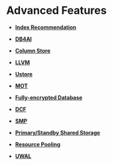 # Advanced Features<a name="EN-US_TOPIC_0000001225179939"></a>

-   **[Index Recommendation](index-recommendation.md)**  

-   **[DB4AI](db4ai.md)**  

-   **[Column Store](column-store.md)**  

-   **[LLVM](llvm.md)**  

-   **[Ustore](ustore.md)**  

-   **[MOT](mot.md)**  

-   **[Fully-encrypted Database](fully-encrypted-database.md)**  

-   **[DCF](dcf.md)**  

-   **[SMP](smp.md)** 

-   **[Primary/Standby Shared Storage](primary-standby-shared-storage.md)** 

-   **[Resource Pooling](resource-pooling.md)**

-   **[UWAL](UWAL.md)**



